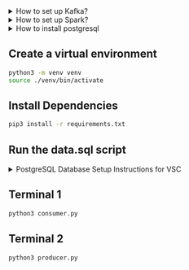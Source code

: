 <details>
<summary> How to set up Kafka?</summary>
<br>

```bash
docker compose -f docker-compose.yml up -d  
```

```bash
docker exec -it <kafka_conatiner_id> /bin/sh
```

```bash
cd opt/kafka_2.13-2.8.1/bin
```

## Create a kafka topic 
```bash
kafka-topics.sh --create --zookeeper zookeeper:2181 --replication-factor 1 --partitions 1 --topic quickstart
```

## Terminal 1 
```bash
kafka-console-producer.sh --topic quickstart --bootstrap-server localhost:9092
```

## Terminal 2
```bash
kafka-console-consumer.sh --topic quickstart --from-beginning --bootstrap-server localhost:9092
```
</details>

<details>
<summary> How to set up Spark?</summary>
<br>

```bash
wget https://downloads.apache.org/spark/spark-3.5.5/spark-3.5.5-bin-hadoop3.tgz
```

```bash
tar -xvzf spark-3.5.5-bin-hadoop3.tgz
mv spark-3.5.5-bin-hadoop3 ~/spark
```

```bash
nano ~/.bashrc
```

```bash
export SPARK_HOME=~/spark
export PATH=$SPARK_HOME/bin:$PATH
```

```bash
source ~/.bashrc
```

## Verify Spark Installation
```bash
pyspark
```
</details>

<details>
<summary> How to install postgresql</summary>
<br>

```bash
sudo apt install postgresql
```
</details>

## Create a virtual environment
```bash
python3 -m venv venv
source ./venv/bin/activate
```

## Install Dependencies
```bash
pip3 install -r requirements.txt
```
## Run the data.sql script

<details>
<summary>PostgreSQL Database Setup Instructions for VSC</summary>

#### 1. Install Database Client
Recommended extension for VS Code:
- **Name**: Database Client JDBC
- **VS Marketplace Link**: [Database Client JDBC](https://marketplace.visualstudio.com/items?itemName=cweijan.dbclient-jdbc)

#### 2. Connect to PostgreSQL Database
Select PostgreSQL and use credentials to connect:

```properties
Host: localhost 
Port: 5432 
Username: your_username
Password: your_password
```

#### 3. Run the data.sql script

</details>

## Terminal 1
```bash
python3 consumer.py
```

## Terminal 2
```bash
python3 producer.py
```